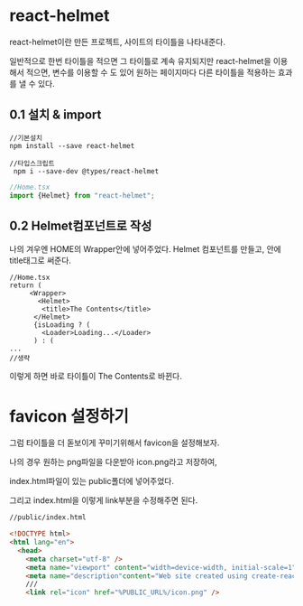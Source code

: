 # react-helmet
react-helmet이란 만든 프로젝트, 사이트의 타이틀을 나타내준다.

일반적으로 한번 타이틀을 적으면 그 타이틀로 계속 유지되지만 react-helmet을 이용해서 적으면, 변수를 이용할 수 도 있어 원하는 페이지마다 다른 타이틀을 적용하는 효과를 낼 수 있다.

## 0.1 설치 & import

```node
//기본설치
npm install --save react-helmet

//타입스크립트
 npm i --save-dev @types/react-helmet 
```

```js
//Home.tsx
import {Helmet} from "react-helmet";
```
## 0.2 Helmet컴포넌트로 작성

나의 겨우엔 HOME의 Wrapper안에 넣어주었다.
Helmet 컴포넌트를 만들고, 안에 title태그로 써준다.

```tsx
//Home.tsx
return (
     <Wrapper>
       <Helmet>
        <title>The Contents</title>
      </Helmet>
      {isLoading ? (
        <Loader>Loading...</Loader>
      ) : (
...
//생략

```

이렇게 하면 바로 타이틀이 The Contents로 바뀐다.

# favicon 설정하기

그럼 타이틀을 더 돋보이게 꾸미기위해서 favicon을 설정해보자.

나의 경우 원하는 png파일을 다운받아 icon.png라고 저장하여,

index.html파일이 있는 public폴더에 넣어주었다.

그리고 index.html을 이렇게 link부분을 수정해주면 된다.

```html
//public/index.html

<!DOCTYPE html>
<html lang="en">
  <head>
    <meta charset="utf-8" />
    <meta name="viewport" content="width=device-width, initial-scale=1" />
    <meta name="description"content="Web site created using create-react-app"/>
    ///
    <link rel="icon" href="%PUBLIC_URL%/icon.png" />
    
    
```